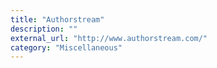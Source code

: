 ```yaml
---
title: "Authorstream"
description: ""
external_url: "http://www.authorstream.com/"
category: "Miscellaneous"
---
```

